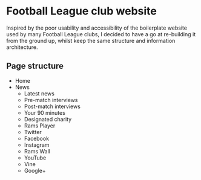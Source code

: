 # Football League club website
Inspired by the poor usability and accessibility of the boilerplate website used by many Football League clubs, I decided to have a go at re-building it from the ground up, whilst keep the same structure and information architecture.

## Page structure
* Home
* News
  * Latest news
  * Pre-match interviews
  * Post-match interviews
  * Your 90 minutes
  * Designated charity
  * Rams Player
  * Twitter
  * Facebook
  * Instagram
  * Rams Wall
  * YouTube
  * Vine
  * Google+
